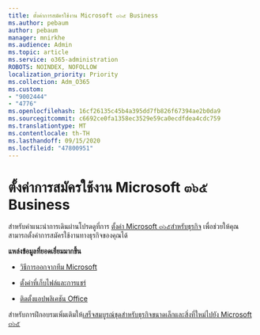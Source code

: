 ```yaml
---
title: ตั้งค่าการสมัครใช้งาน Microsoft ๓๖๕ Business
ms.author: pebaum
author: pebaum
manager: mnirkhe
ms.audience: Admin
ms.topic: article
ms.service: o365-administration
ROBOTS: NOINDEX, NOFOLLOW
localization_priority: Priority
ms.collection: Adm_O365
ms.custom:
- "9002444"
- "4776"
ms.openlocfilehash: 16cf26135c45b4a395dd7fb826f67394ae2b0da9
ms.sourcegitcommit: c6692ce0fa1358ec3529e59ca0ecdfdea4cdc759
ms.translationtype: MT
ms.contentlocale: th-TH
ms.lasthandoff: 09/15/2020
ms.locfileid: "47800951"
---
```

# <a name="set-up-a-microsoft-365-business-subscription"></a>ตั้งค่าการสมัครใช้งาน Microsoft ๓๖๕ Business

สำหรับคำแนะนำการเดินผ่านโปรดดูที่การ [ตั้งค่า Microsoft ๓๖๕สำหรับธุรกิจ](https://docs.microsoft.com/microsoft-365/admin/setup/setup?view=o365-worldwide) เพื่อช่วยให้คุณสามารถตั้งค่าการสมัครใช้งานทางธุรกิจของคุณได้ 

**แหล่งข้อมูลที่ยอดเยี่ยมมากขึ้น**

- [วิธีการออกจากทีม Microsoft](https://docs.microsoft.com/microsoftteams/how-to-roll-out-teams?toc=%2Foffice365%2Fadmin%2Ftoc.json&bc=%2Foffice365%2Fadmin%2Fbreadcrumb%2Ftoc.json&view=o365-worldwide)

- [ตั้งค่าที่เก็บไฟล์และการแชร์](https://docs.microsoft.com/microsoft-365/admin/setup/set-up-file-storage-and-sharing?view=o365-worldwide)

- [ติดตั้งแอปพลิเคชัน Office](https://docs.microsoft.com/microsoft-365/admin/setup/install-applications?view=o365-worldwide)

สำหรับการฝึกอบรมเพิ่มเติมให้[เสร็จสมบูรณ์ชุดสำหรับธุรกิจขนาดเล็กและสิ่งที่ใหม่ไปยัง Microsoft ๓๖๕](https://support.office.com/article/set-up-your-small-business-6ab4bbcd-79cf-4000-a0bd-d42ce4d12816)
